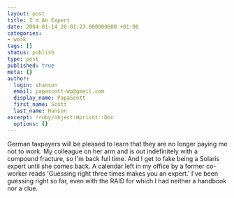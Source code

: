 ```yaml
---
layout: post
title: I'm An Expert
date: 2004-01-14 20:01:23.000000000 +01:00
categories:
- work
tags: []
status: publish
type: post
published: true
meta: {}
author:
  login: shanson
  email: papascott-wp@gmail.com
  display_name: PapaScott
  first_name: Scott
  last_name: Hanson
excerpt: !ruby/object:Hpricot::Doc
  options: {}
---
```

<p>German taxpayers will be pleased to learn that they are no longer paying me not to work. My colleague on her arm and is out indefinitely with a compound fracture, so I'm back full time. And I get to fake being a Solaris expert until she comes back. A calendar left in my office by a former co-worker reads 'Guessing right three times makes you an expert.' I've been guessing right so far, even with the RAID for which I had neither a handbook nor a clue.</p>
